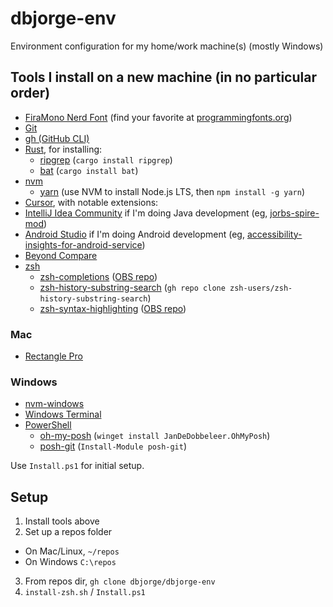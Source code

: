 # dbjorge-env

Environment configuration for my home/work machine(s) (mostly Windows)

## Tools I install on a new machine (in no particular order)

- [FiraMono Nerd Font](https://www.nerdfonts.com/font-downloads) (find your favorite at [programmingfonts.org](https://www.programmingfonts.org/))
- [Git](https://git-scm.com/download/win)
- [gh (GitHub CLI)](https://github.com/cli/cli)
- [Rust](https://www.rust-lang.org/learn/get-started), for installing:
  - [ripgrep](https://github.com/BurntSushi/ripgrep) (`cargo install ripgrep`)
  - [bat](https://github.com/sharkdp/bat) (`cargo install bat`)
- [nvm](https://github.com/nvm-sh/nvm)
  - [yarn](https://yarnpkg.com/) (use NVM to install Node.js LTS, then `npm install -g yarn`)
- [Cursor](https://cursor.com/), with notable extensions:
- [IntelliJ Idea Community](https://www.jetbrains.com/idea/download/) if I'm doing Java development (eg, [jorbs-spire-mod](https://github.com/dbjorge/jorbs-spire-mod))
- [Android Studio](https://developer.android.com/studio) if I'm doing Android development (eg, [accessibility-insights-for-android-service](https://github.com/microsoft/accessibility-insights-for-android-service))
- [Beyond Compare](http://www.scootersoftware.com/download.php)
- [zsh](https://en.wikipedia.org/wiki/Z_shell)
  - [zsh-completions](https://github.com/zsh-users/zsh-completions) ([OBS repo](https://software.opensuse.org/download.html?project=shells%3Azsh-users%3Azsh-completions&package=zsh-completions))
  - [zsh-history-substring-search](https://github.com/zsh-users/zsh-history-substring-search) (`gh repo clone zsh-users/zsh-history-substring-search`)
  - [zsh-syntax-highlighting](https://github.com/zsh-users/zsh-syntax-highlighting) ([OBS repo](https://software.opensuse.org/download.html?project=shells%3Azsh-users%3Azsh-syntax-highlighting&package=zsh-syntax-highlighting))

### Mac

- [Rectangle Pro](https://rectangleapp.com/pro)

### Windows

- [nvm-windows](https://github.com/coreybutler/nvm-windows)
- [Windows Terminal](https://www.microsoft.com/en-us/p/windows-terminal/9n0dx20hk701)
- [PowerShell](https://github.com/powershell/powershell)
  - [oh-my-posh](https://ohmyposh.dev/) (`winget install JanDeDobbeleer.OhMyPosh`)
  - [posh-git](https://github.com/dahlbyk/posh-git) (`Install-Module posh-git`)

Use `Install.ps1` for initial setup.

## Setup

1. Install tools above
2. Set up a repos folder
  - On Mac/Linux, `~/repos`
  - On Windows `C:\repos`
3. From repos dir, `gh clone dbjorge/dbjorge-env`
4. `install-zsh.sh` / `Install.ps1`
